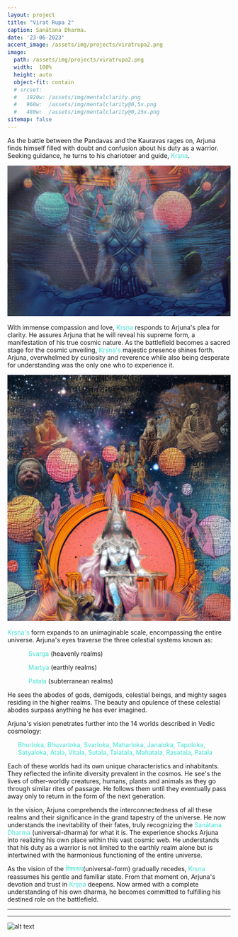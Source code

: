 ```yaml
---
layout: project
title: "Virat Rupa 2"
caption: Sanātana Dharma.
date: '23-06-2023'
accent_image: /assets/img/projects/viratrupa2.png   
image: 
  path: /assets/img/projects/viratrupa2.png  
  width:  100%
  height: auto
  object-fit: contain
  # srcset: 
  #   1920w: /assets/img/mentalclarity.png
  #   960w:  /assets/img/mentalclarity@0,5x.png
  #   480w:  /assets/img/mentalclarity@0,25x.png
sitemap: false
---
```

As the battle between the Pandavas and the Kauravas rages on, Arjuna finds himself filled with doubt and confusion about his duty as a warrior. Seeking guidance, he turns to his charioteer and guide, <span style="color:turquoise">Kṛṣṇa</span>.

![alt text](/assets/img/projects/viratrupa2-bottom.png)

With immense compassion and love, <span style="color:turquoise">Kṛṣṇa</span> responds to Arjuna's plea for clarity. He assures Arjuna that he will reveal his supreme form, a manifestation of his true cosmic nature. As the battlefield becomes a sacred stage for the cosmic unveiling, <span style="color:turquoise">Kṛṣṇa's</span> majestic presence shines forth. Arjuna, overwhelmed by curiosity and reverence while also being desperate for understanding was the only one who to experience it. 


![alt text](/assets/img/projects/viratrupa2-top.png)


<span style="color:turquoise">Kṛṣṇa's</span> form expands to an unimaginable scale, encompassing the entire universe. Arjuna's eyes traverse the three celestial systems known as: 
<ul>
<ul><span style="color:turquoise">Svarga</span> (heavenly realms) </ul>
<ul><span style="color:turquoise">Martya</span> (earthly realms)</ul> 
<ul><span style="color:turquoise">Patala</span> (subterranean realms)</ul>
</ul>

He sees the abodes of gods, demigods, celestial beings, and mighty sages residing in the higher realms. The beauty and opulence of these celestial abodes surpass anything he has ever imagined.

Arjuna's vision penetrates further into the 14 worlds described in Vedic cosmology: 
<ul>
 <span style="color:turquoise">Bhurloka, Bhuvarloka, Svarloka, Maharloka, Janaloka, Tapoloka, Satyaloka, Atala, Vitala, Sutala, Talatala, Mahatala, Rasatala, Patala</span>
 
 </ul>

Each of these worlds had its own unique characteristics and inhabitants. They reflected the infinite diversity prevalent in the cosmos. He see's the lives of other-worldly creatures, humans, plants and animals as they go through similar rites of passage. He follows them until they eventually pass away only to return in the form of the next generation. 


In the vision, Arjuna comprehends the interconnectedness of all these realms and their significance in the grand tapestry of the universe.  He now understands the inevitability of their fates, truly recognizing the <span style="color:turquoise">Sanātana Dharma</span> (universal-dharma) for what it is. The experience shocks Arjuna into realizing his own place within this vast cosmic web. He understands that his duty as a warrior is not limited to the earthly realm alone but is intertwined with the harmonious functioning of the entire universe.


As the vision of the <span style="color:turquoise">विश्वरूप</span>(universal-form) gradually recedes, <span style="color:turquoise">Kṛṣṇa</span> reassumes his gentle and familiar state. From that moment on, Arjuna's devotion and trust in <span style="color:turquoise">Kṛṣṇa</span> deepens. Now armed with a complete understanding of his own dharma, he becomes committed to fulfilling his destined role on the battlefield.

-----------------------------------------------------------------------------------------------------------
-----------------------------------------------------------------------------------------------------------

![alt text](/assets/img/projects/viratrupa2.png)
